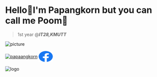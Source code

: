 # Hello👋I'm Papangkorn but you can call me Poom👋


 > 1st year @***IT28,KMUTT***


<img alt="picture" width="300" src="https://user-images.githubusercontent.com/4733304/69106249-04e1cd80-0a2b-11ea-995c-f55f49291290.png">

<p align="left">
<a href="https://instagram.com/papaangkorn" target="blank"><img align="center" src="https://raw.githubusercontent.com/rahuldkjain/github-profile-readme-generator/master/src/images/icons/Social/instagram.svg" alt="papaangkorn" height="35" width="40" /></a> <a href="https://www.facebook.com/pmmpppppp" target="blank"><img align="center" src="https://raw.githubusercontent.com/github/explore/9adcff6afda303fb7fcead92954bad819fa7a4bd/topics/facebook/facebook.png" alt="Papangkorn Kijsakulrat" height="35" width="45" /></a> 
</p> 




<img alt="logo" width="32" src="https://upload.wikimedia.org/wikipedia/commons/thumb/9/9a/Visual_Studio_Code_1.35_icon.svg/2048px-Visual_Studio_Code_1.35_icon.svg.png">




